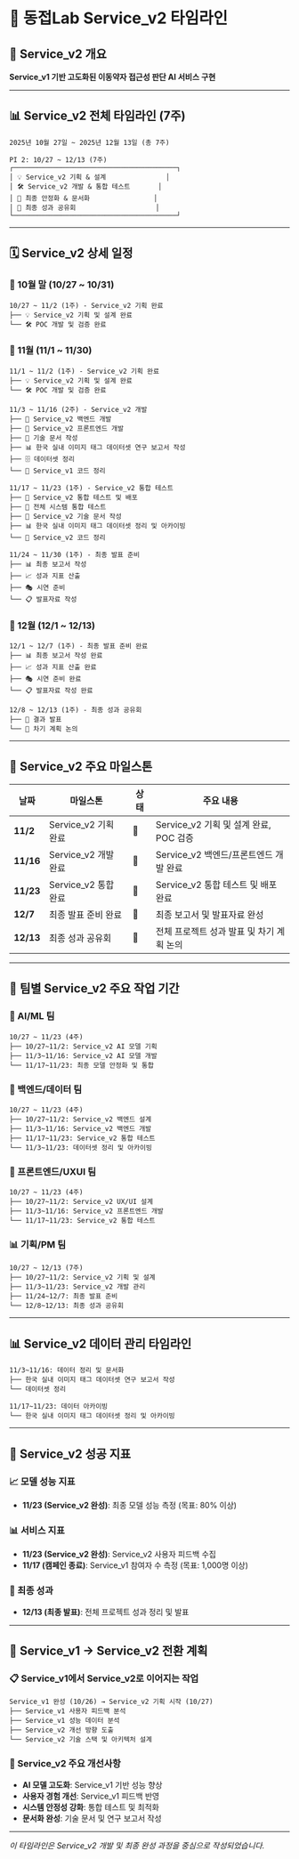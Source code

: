 # 📅 동접Lab Service_v2 타임라인

## 🎯 Service_v2 개요
**Service_v1 기반 고도화된 이동약자 접근성 판단 AI 서비스 구현**

---

## 📊 Service_v2 전체 타임라인 (7주)

```
2025년 10월 27일 ~ 2025년 12월 13일 (총 7주)

PI 2: 10/27 ~ 12/13 (7주)
┌─────────────────────────────────────────┐
│ 💡 Service_v2 기획 & 설계               │
│ 🛠️ Service_v2 개발 & 통합 테스트       │
│ 📝 최종 안정화 & 문서화                │
│ 🎉 최종 성과 공유회                    │
└─────────────────────────────────────────┘
```

---

## 🗓️ Service_v2 상세 일정

### 📅 10월 말 (10/27 ~ 10/31)
```
10/27 ~ 11/2 (1주) - Service_v2 기획 완료
├── 💡 Service_v2 기획 및 설계 완료
└── 🛠️ POC 개발 및 검증 완료
```

### 📅 11월 (11/1 ~ 11/30)
```
11/1 ~ 11/2 (1주) - Service_v2 기획 완료
├── 💡 Service_v2 기획 및 설계 완료
└── 🛠️ POC 개발 및 검증 완료

11/3 ~ 11/16 (2주) - Service_v2 개발
├── 🔧 Service_v2 백엔드 개발
├── 🎨 Service_v2 프론트엔드 개발
├── 📝 기술 문서 작성
├── 📊 한국 실내 이미지 태그 데이터셋 연구 보고서 작성
├── 🗄️ 데이터셋 정리
└── 🔧 Service_v1 코드 정리

11/17 ~ 11/23 (1주) - Service_v2 통합 테스트
├── 🧪 Service_v2 통합 테스트 및 배포
├── 🧪 전체 시스템 통합 테스트
├── 📝 Service_v2 기술 문서 작성
├── 📊 한국 실내 이미지 태그 데이터셋 정리 및 아카이빙
└── 🔧 Service_v2 코드 정리

11/24 ~ 11/30 (1주) - 최종 발표 준비
├── 📊 최종 보고서 작성
├── 📈 성과 지표 산출
├── 🎭 시연 준비
└── 📋 발표자료 작성
```

### 📅 12월 (12/1 ~ 12/13)
```
12/1 ~ 12/7 (1주) - 최종 발표 준비 완료
├── 📊 최종 보고서 작성 완료
├── 📈 성과 지표 산출 완료
├── 🎭 시연 준비 완료
└── 📋 발표자료 작성 완료

12/8 ~ 12/13 (1주) - 최종 성과 공유회
├── 🎉 결과 발표
└── 💭 차기 계획 논의
```

---

## 🎯 Service_v2 주요 마일스톤

| 날짜 | 마일스톤 | 상태 | 주요 내용 |
|------|----------|------|-----------|
| **11/2** | Service_v2 기획 완료 | 🔄 | Service_v2 기획 및 설계 완료, POC 검증 |
| **11/16** | Service_v2 개발 완료 | 🔄 | Service_v2 백엔드/프론트엔드 개발 완료 |
| **11/23** | Service_v2 통합 완료 | 🔄 | Service_v2 통합 테스트 및 배포 완료 |
| **12/7** | 최종 발표 준비 완료 | 🔄 | 최종 보고서 및 발표자료 완성 |
| **12/13** | 최종 성과 공유회 | 🔄 | 전체 프로젝트 성과 발표 및 차기 계획 논의 |

---

## 👥 팀별 Service_v2 주요 작업 기간

### 🤖 AI/ML 팀
```
10/27 ~ 11/23 (4주)
├── 10/27~11/2: Service_v2 AI 모델 기획
├── 11/3~11/16: Service_v2 AI 모델 개발
└── 11/17~11/23: 최종 모델 안정화 및 통합
```

### 🔧 백엔드/데이터 팀
```
10/27 ~ 11/23 (4주)
├── 10/27~11/2: Service_v2 백엔드 설계
├── 11/3~11/16: Service_v2 백엔드 개발
├── 11/17~11/23: Service_v2 통합 테스트
└── 11/3~11/23: 데이터셋 정리 및 아카이빙
```

### 🎨 프론트엔드/UXUI 팀
```
10/27 ~ 11/23 (4주)
├── 10/27~11/2: Service_v2 UX/UI 설계
├── 11/3~11/16: Service_v2 프론트엔드 개발
└── 11/17~11/23: Service_v2 통합 테스트
```

### 📊 기획/PM 팀
```
10/27 ~ 12/13 (7주)
├── 10/27~11/2: Service_v2 기획 및 설계
├── 11/3~11/23: Service_v2 개발 관리
├── 11/24~12/7: 최종 발표 준비
└── 12/8~12/13: 최종 성과 공유회
```

---

## 📊 Service_v2 데이터 관리 타임라인

```
11/3~11/16: 데이터 정리 및 문서화
├── 한국 실내 이미지 태그 데이터셋 연구 보고서 작성
└── 데이터셋 정리

11/17~11/23: 데이터 아카이빙
└── 한국 실내 이미지 태그 데이터셋 정리 및 아카이빙
```

---

## 🎯 Service_v2 성공 지표

### 📈 모델 성능 지표
- **11/23 (Service_v2 완성)**: 최종 모델 성능 측정 (목표: 80% 이상)

### 📊 서비스 지표
- **11/23 (Service_v2 완성)**: Service_v2 사용자 피드백 수집
- **11/17 (캠페인 종료)**: Service_v1 참여자 수 측정 (목표: 1,000명 이상)

### 🎉 최종 성과
- **12/13 (최종 발표)**: 전체 프로젝트 성과 정리 및 발표

---

## 🔄 Service_v1 → Service_v2 전환 계획

### 📋 Service_v1에서 Service_v2로 이어지는 작업
```
Service_v1 완성 (10/26) → Service_v2 기획 시작 (10/27)
├── Service_v1 사용자 피드백 분석
├── Service_v1 성능 데이터 분석
├── Service_v2 개선 방향 도출
└── Service_v2 기술 스택 및 아키텍처 설계
```

### 🚀 Service_v2 주요 개선사항
- **AI 모델 고도화**: Service_v1 기반 성능 향상
- **사용자 경험 개선**: Service_v1 피드백 반영
- **시스템 안정성 강화**: 통합 테스트 및 최적화
- **문서화 완성**: 기술 문서 및 연구 보고서 작성

---

*이 타임라인은 Service_v2 개발 및 최종 완성 과정을 중심으로 작성되었습니다.*
